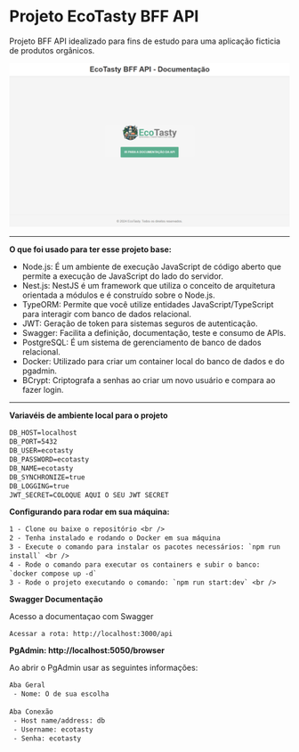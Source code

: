 # Projeto EcoTasty BFF API

Projeto BFF API idealizado para fins de estudo para uma aplicação ficticia de
produtos orgânicos.

![EcoTasty - BFF API Home Screenshot](https://github.com/CodesByTiago/ecotasty-bff-api/blob/main/screenshots/home.png)

<hr />

**O que foi usado para ter esse projeto base:**

- Node.js: É um ambiente de execução JavaScript de código aberto que permite a execução de JavaScript do lado do servidor.
- Nest.js: NestJS é um framework que utiliza o conceito de arquitetura orientada a módulos e é construído sobre o Node.js.
- TypeORM: Permite que você utilize entidades JavaScript/TypeScript para interagir com banco de dados relacional.
- JWT: Geração de token para sistemas seguros de autenticação.
- Swagger: Facilita a definição, documentação, teste e consumo de APIs.
- PostgreSQL: É um sistema de gerenciamento de banco de dados relacional.
- Docker: Utilizado para criar um container local do banco de dados e do pgadmin.
- BCrypt: Criptografa a senhas ao criar um novo usuário e compara ao fazer login.

<hr />

**Variavéis de ambiente local para o projeto**

```
DB_HOST=localhost
DB_PORT=5432
DB_USER=ecotasty
DB_PASSWORD=ecotasty
DB_NAME=ecotasty
DB_SYNCHRONIZE=true
DB_LOGGING=true
JWT_SECRET=COLOQUE AQUI O SEU JWT SECRET
```

**Configurando para rodar em sua máquina:**

```
1 - Clone ou baixe o repositório <br />
2 - Tenha instalado e rodando o Docker em sua máquina
3 - Execute o comando para instalar os pacotes necessários: `npm run install` <br />
4 - Rode o comando para executar os containers e subir o banco: `docker compose up -d`
3 - Rode o projeto executando o comando: `npm run start:dev` <br />
```

**Swagger Documentação**

Acesso a documentaçao com Swagger

```
Acessar a rota: http://localhost:3000/api
```

**PgAdmin: http://localhost:5050/browser**

Ao abrir o PgAdmin usar as seguintes informações:

```
Aba Geral
 - Nome: O de sua escolha

Aba Conexão
 - Host name/address: db
 - Username: ecotasty
 - Senha: ecotasty
```

